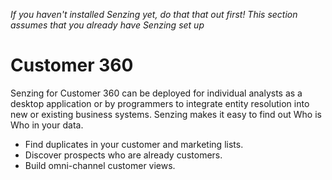 *If you haven't installed Senzing yet, do that that out first! This section assumes that you already have Senzing set up*

# Customer 360
Senzing for Customer 360 can be deployed for individual analysts as a desktop application or by programmers to integrate entity resolution into new or existing business systems. Senzing makes it easy to find out Who is Who in your data.
- Find duplicates in your customer and marketing lists.
- Discover prospects who are already customers.
- Build omni-channel customer views.
